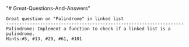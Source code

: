 "# Great-Questions-And-Answers" 

    Great question on "Palindrome" in linked list
    --------------------------------------------------------------------
    Palindrome: Implement a function to check if a linked list is a palindrome. 
    Hints:#5, #13, #29, #61, #101